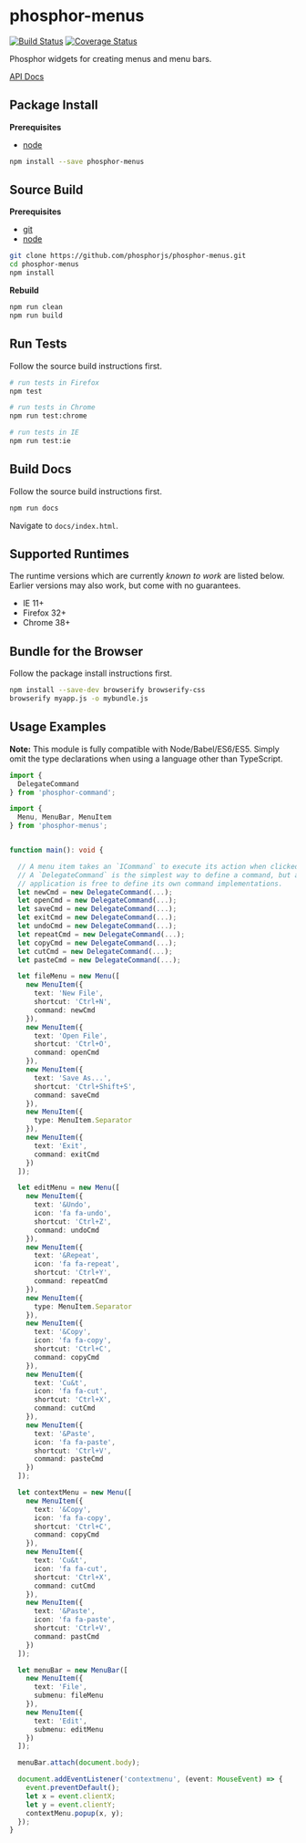 phosphor-menus
==============

[![Build Status](https://travis-ci.org/phosphorjs/phosphor-menus.svg)](https://travis-ci.org/phosphorjs/phosphor-menus?branch=master)
[![Coverage Status](https://coveralls.io/repos/phosphorjs/phosphor-menus/badge.svg?branch=master&service=github)](https://coveralls.io/github/phosphorjs/phosphor-menus?branch=master)

Phosphor widgets for creating menus and menu bars.

[API Docs](http://phosphorjs.github.io/phosphor-menus/api/)


Package Install
---------------

**Prerequisites**
- [node](http://nodejs.org/)

```bash
npm install --save phosphor-menus
```


Source Build
------------

**Prerequisites**
- [git](http://git-scm.com/)
- [node](http://nodejs.org/)

```bash
git clone https://github.com/phosphorjs/phosphor-menus.git
cd phosphor-menus
npm install
```

**Rebuild**
```bash
npm run clean
npm run build
```


Run Tests
---------

Follow the source build instructions first.

```bash
# run tests in Firefox
npm test

# run tests in Chrome
npm run test:chrome

# run tests in IE
npm run test:ie
```


Build Docs
----------

Follow the source build instructions first.

```bash
npm run docs
```

Navigate to `docs/index.html`.


Supported Runtimes
------------------

The runtime versions which are currently *known to work* are listed below.
Earlier versions may also work, but come with no guarantees.

- IE 11+
- Firefox 32+
- Chrome 38+


Bundle for the Browser
----------------------

Follow the package install instructions first.

```bash
npm install --save-dev browserify browserify-css
browserify myapp.js -o mybundle.js
```


Usage Examples
--------------

**Note:** This module is fully compatible with Node/Babel/ES6/ES5. Simply
omit the type declarations when using a language other than TypeScript.

```typescript
import {
  DelegateCommand
} from 'phosphor-command';

import {
  Menu, MenuBar, MenuItem
} from 'phosphor-menus';


function main(): void {

  // A menu item takes an `ICommand` to execute its action when clicked.
  // A `DelegateCommand` is the simplest way to define a command, but an
  // application is free to define its own command implementations.
  let newCmd = new DelegateCommand(...);
  let openCmd = new DelegateCommand(...);
  let saveCmd = new DelegateCommand(...);
  let exitCmd = new DelegateCommand(...);
  let undoCmd = new DelegateCommand(...);
  let repeatCmd = new DelegateCommand(...);
  let copyCmd = new DelegateCommand(...);
  let cutCmd = new DelegateCommand(...);
  let pasteCmd = new DelegateCommand(...);

  let fileMenu = new Menu([
    new MenuItem({
      text: 'New File',
      shortcut: 'Ctrl+N',
      command: newCmd
    }),
    new MenuItem({
      text: 'Open File',
      shortcut: 'Ctrl+O',
      command: openCmd
    }),
    new MenuItem({
      text: 'Save As...',
      shortcut: 'Ctrl+Shift+S',
      command: saveCmd
    }),
    new MenuItem({
      type: MenuItem.Separator
    }),
    new MenuItem({
      text: 'Exit',
      command: exitCmd
    })
  ]);

  let editMenu = new Menu([
    new MenuItem({
      text: '&Undo',
      icon: 'fa fa-undo',
      shortcut: 'Ctrl+Z',
      command: undoCmd
    }),
    new MenuItem({
      text: '&Repeat',
      icon: 'fa fa-repeat',
      shortcut: 'Ctrl+Y',
      command: repeatCmd
    }),
    new MenuItem({
      type: MenuItem.Separator
    }),
    new MenuItem({
      text: '&Copy',
      icon: 'fa fa-copy',
      shortcut: 'Ctrl+C',
      command: copyCmd
    }),
    new MenuItem({
      text: 'Cu&t',
      icon: 'fa fa-cut',
      shortcut: 'Ctrl+X',
      command: cutCmd
    }),
    new MenuItem({
      text: '&Paste',
      icon: 'fa fa-paste',
      shortcut: 'Ctrl+V',
      command: pasteCmd
    })
  ]);

  let contextMenu = new Menu([
    new MenuItem({
      text: '&Copy',
      icon: 'fa fa-copy',
      shortcut: 'Ctrl+C',
      command: copyCmd
    }),
    new MenuItem({
      text: 'Cu&t',
      icon: 'fa fa-cut',
      shortcut: 'Ctrl+X',
      command: cutCmd
    }),
    new MenuItem({
      text: '&Paste',
      icon: 'fa fa-paste',
      shortcut: 'Ctrl+V',
      command: pastCmd
    })
  ]);

  let menuBar = new MenuBar([
    new MenuItem({
      text: 'File',
      submenu: fileMenu
    }),
    new MenuItem({
      text: 'Edit',
      submenu: editMenu
    })
  ]);

  menuBar.attach(document.body);

  document.addEventListener('contextmenu', (event: MouseEvent) => {
    event.preventDefault();
    let x = event.clientX;
    let y = event.clientY;
    contextMenu.popup(x, y);
  });
}
```
